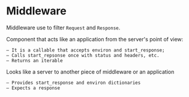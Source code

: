 # Middleware

Middleware use to filter `Request` and `Response`.

Component that acts like an application from the server's point of view:

    – It is a callable that accepts environ and start_response;
    – Calls start_repsonse once with status and headers, etc.
    – Returns an iterable
    
Looks like a server to another piece of middleware or an application

    – Provides start_response and environ dictionaries
    – Expects a response
